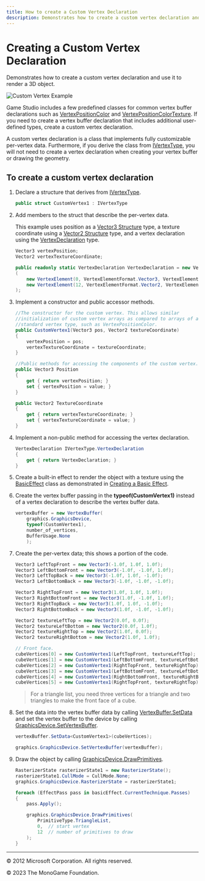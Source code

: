 ```yaml
---
title: How to create a Custom Vertex Declaration
description: Demonstrates how to create a custom vertex declaration and use it to render a 3D object.
---
```


# Creating a Custom Vertex Declaration

Demonstrates how to create a custom vertex declaration and use it to render a 3D object.

![Custom Vertex Example](images/graphics_custom_vertex.png)

Game Studio includes a few predefined classes for common vertex buffer declarations such as [VertexPositionColor](xref:Microsoft.Xna.Framework.Graphics.VertexPositionColor) and [VertexPositionColorTexture](xref:Microsoft.Xna.Framework.Graphics.VertexPositionColorTexture). If you need to create a vertex buffer declaration that includes additional user-defined types, create a custom vertex declaration.

A custom vertex declaration is a class that implements fully customizable per-vertex data. Furthermore, if you derive the class from [IVertexType](xref:Microsoft.Xna.Framework.Graphics.IVertexType), you will not need to create a vertex declaration when creating your vertex buffer or drawing the geometry.

## To create a custom vertex declaration

1. Declare a structure that derives from [IVertexType](xref:Microsoft.Xna.Framework.Graphics.IVertexType).

    ```csharp
    public struct CustomVertex1 : IVertexType
    ```

2. Add members to the struct that describe the per-vertex data.

    This example uses position as a [Vector3 Structure](xref:Microsoft.Xna.Framework.Vector3) type, a texture coordinate using a [Vector2 Structure](xref:Microsoft.Xna.Framework.Vector2) type, and a vertex declaration using the [VertexDeclaration](xref:Microsoft.Xna.Framework.Graphics.VertexDeclaration) type.

    ```csharp
    Vector3 vertexPosition;
    Vector2 vertexTextureCoordinate;
    
    public readonly static VertexDeclaration VertexDeclaration = new VertexDeclaration
    (
        new VertexElement(0, VertexElementFormat.Vector3, VertexElementUsage.Position, 0),
        new VertexElement(12, VertexElementFormat.Vector2, VertexElementUsage.TextureCoordinate, 0)
    );
    ```

3. Implement a constructor and public accessor methods.

    ```csharp
    //The constructor for the custom vertex. This allows similar 
    //initialization of custom vertex arrays as compared to arrays of a 
    //standard vertex type, such as VertexPositionColor.
    public CustomVertex1(Vector3 pos, Vector2 textureCoordinate)
    {
        vertexPosition = pos;
        vertexTextureCoordinate = textureCoordinate;
    }
    
    //Public methods for accessing the components of the custom vertex.
    public Vector3 Position
    {
        get { return vertexPosition; }
        set { vertexPosition = value; }
    }
    
    public Vector2 TextureCoordinate
    {
        get { return vertexTextureCoordinate; }
        set { vertexTextureCoordinate = value; }
    }
    ```

4. Implement a non-public method for accessing the vertex declaration.

    ```csharp
    VertexDeclaration IVertexType.VertexDeclaration
    {
        get { return VertexDeclaration; }
    }
    ```

5. Create a built-in effect to render the object with a texture using the [BasicEffect](xref:Microsoft.Xna.Framework.Graphics.BasicEffect) class as demonstrated in [Creating a Basic Effect](./HowTo_Create_a_BasicEffect.md).

6. Create the vertex buffer passing in the **typeof(CustomVertex1)** instead of a vertex declaration to describe the vertex buffer data.

    ```csharp
    vertexBuffer = new VertexBuffer(
        graphics.GraphicsDevice,
        typeof(CustomVertex1),
        number_of_vertices,
        BufferUsage.None
        );
    ```

7. Create the per-vertex data; this shows a portion of the code.

    ```csharp
    Vector3 LeftTopFront = new Vector3(-1.0f, 1.0f, 1.0f);
    Vector3 LeftBottomFront = new Vector3(-1.0f, -1.0f, 1.0f);
    Vector3 LeftTopBack = new Vector3(-1.0f, 1.0f, -1.0f);
    Vector3 LeftBottomBack = new Vector3(-1.0f, -1.0f, -1.0f);
    
    Vector3 RightTopFront = new Vector3(1.0f, 1.0f, 1.0f);
    Vector3 RightBottomFront = new Vector3(1.0f, -1.0f, 1.0f);
    Vector3 RightTopBack = new Vector3(1.0f, 1.0f, -1.0f);
    Vector3 RightBottomBack = new Vector3(1.0f, -1.0f, -1.0f);
    
    Vector2 textureLeftTop = new Vector2(0.0f, 0.0f);
    Vector2 textureLeftBottom = new Vector2(0.0f, 1.0f);
    Vector2 textureRightTop = new Vector2(1.0f, 0.0f);
    Vector2 textureRightBottom = new Vector2(1.0f, 1.0f);
    
    // Front face.
    cubeVertices[0] = new CustomVertex1(LeftTopFront, textureLeftTop);
    cubeVertices[1] = new CustomVertex1(LeftBottomFront, textureLeftBottom);
    cubeVertices[2] = new CustomVertex1(RightTopFront, textureRightTop);
    cubeVertices[3] = new CustomVertex1(LeftBottomFront, textureLeftBottom);
    cubeVertices[4] = new CustomVertex1(RightBottomFront, textureRightBottom);
    cubeVertices[5] = new CustomVertex1(RightTopFront, textureRightTop);
    ```

    > For a triangle list, you need three vertices for a triangle and two triangles to make the front face of a cube.

8. Set the data into the vertex buffer data by calling [VertexBuffer.SetData](xref:Microsoft.Xna.Framework.Graphics.VertexBuffer) and set the vertex buffer to the device by calling [GraphicsDevice.SetVertexBuffer](xref:Microsoft.Xna.Framework.Graphics.GraphicsDevice).

    ```csharp
    vertexBuffer.SetData<CustomVertex1>(cubeVertices);
    
    graphics.GraphicsDevice.SetVertexBuffer(vertexBuffer);
    ```

9. Draw the object by calling [GraphicsDevice.DrawPrimitives](xref:Microsoft.Xna.Framework.Graphics.GraphicsDevice).

    ```csharp
    RasterizerState rasterizerState1 = new RasterizerState();
    rasterizerState1.CullMode = CullMode.None;
    graphics.GraphicsDevice.RasterizerState = rasterizerState1;
    
    foreach (EffectPass pass in basicEffect.CurrentTechnique.Passes)
    {
        pass.Apply();
    
        graphics.GraphicsDevice.DrawPrimitives(
            PrimitiveType.TriangleList,
            0,  // start vertex
            12  // number of primitives to draw
        );
    }
    ```

---

© 2012 Microsoft Corporation. All rights reserved.  

© 2023 The MonoGame Foundation.
